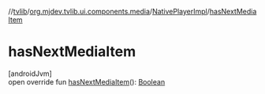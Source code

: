 //[tvlib](../../../index.md)/[org.mjdev.tvlib.ui.components.media](../index.md)/[NativePlayerImpl](index.md)/[hasNextMediaItem](has-next-media-item.md)

# hasNextMediaItem

[androidJvm]\
open override fun [hasNextMediaItem](has-next-media-item.md)(): [Boolean](https://kotlinlang.org/api/latest/jvm/stdlib/kotlin/-boolean/index.html)
